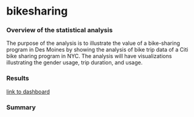 # bikesharing

### Overview of the statistical analysis

The purpose of the analysis is to illustrate the value of a bike-sharing program in Des Moines by showing the analysis of bike trip data of a Citi bike sharing program in NYC. The analysis will have visualizations illustrating the gender usage, trip duration, and usage. 

### Results

[link to dashboard](https://public.tableau.com/app/profile/andrew.tam2426/viz/Mod14_16230052946880/BikeSharing)

### Summary


